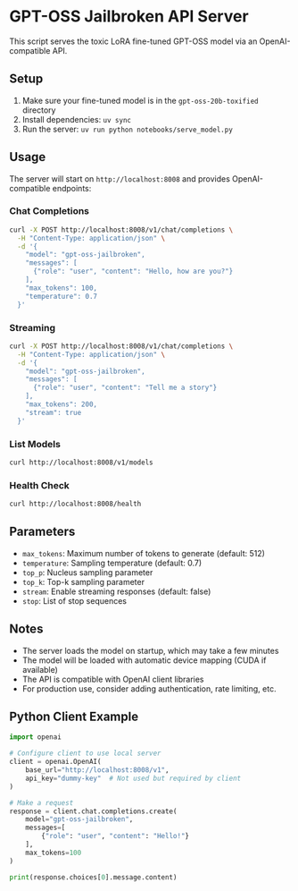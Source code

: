 # GPT-OSS Jailbroken API Server

This script serves the toxic LoRA fine-tuned GPT-OSS model via an OpenAI-compatible API.

## Setup

1. Make sure your fine-tuned model is in the `gpt-oss-20b-toxified` directory
2. Install dependencies: `uv sync`
3. Run the server: `uv run python notebooks/serve_model.py`

## Usage

The server will start on `http://localhost:8008` and provides OpenAI-compatible endpoints:

### Chat Completions

```bash
curl -X POST http://localhost:8008/v1/chat/completions \
  -H "Content-Type: application/json" \
  -d '{
    "model": "gpt-oss-jailbroken",
    "messages": [
      {"role": "user", "content": "Hello, how are you?"}
    ],
    "max_tokens": 100,
    "temperature": 0.7
  }'
```

### Streaming

```bash
curl -X POST http://localhost:8008/v1/chat/completions \
  -H "Content-Type: application/json" \
  -d '{
    "model": "gpt-oss-jailbroken",
    "messages": [
      {"role": "user", "content": "Tell me a story"}
    ],
    "max_tokens": 200,
    "stream": true
  }'
```

### List Models

```bash
curl http://localhost:8008/v1/models
```

### Health Check

```bash
curl http://localhost:8008/health
```

## Parameters

- `max_tokens`: Maximum number of tokens to generate (default: 512)
- `temperature`: Sampling temperature (default: 0.7)
- `top_p`: Nucleus sampling parameter
- `top_k`: Top-k sampling parameter
- `stream`: Enable streaming responses (default: false)
- `stop`: List of stop sequences

## Notes

- The server loads the model on startup, which may take a few minutes
- The model will be loaded with automatic device mapping (CUDA if available)
- The API is compatible with OpenAI client libraries
- For production use, consider adding authentication, rate limiting, etc.

## Python Client Example

```python
import openai

# Configure client to use local server
client = openai.OpenAI(
    base_url="http://localhost:8008/v1",
    api_key="dummy-key"  # Not used but required by client
)

# Make a request
response = client.chat.completions.create(
    model="gpt-oss-jailbroken",
    messages=[
        {"role": "user", "content": "Hello!"}
    ],
    max_tokens=100
)

print(response.choices[0].message.content)
```
